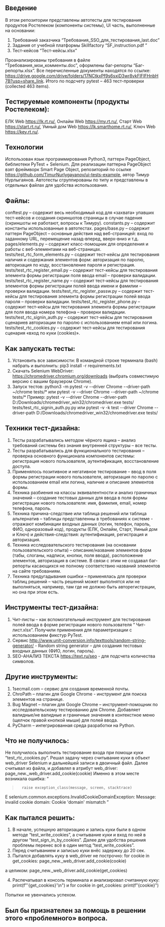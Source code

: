 Введение
--------------
В этом репозитории представлены автотесты для тестирования продуктов Ростелеком (компоненты системы), UI часть, выполненные на основании: 
1) Требований заказчика “Требования_SSO_для_тестирования_last.doc”
2) Задания от учебной платформы Skillfactory “SF_instruction.pdf ” 
3) Тест-кейсов “Тест-кейсы.xlsx”

Проанализированы требования в файле “Требования_мои_комменты.doc”, оформлены баг-репорты “Баг-репорты.xlsx”. 
Все перечисленные документы находятся по ссылке: https://drive.google.com/drive/folders/17NCtkxPf9s6sxiD3wr8vkFlFlFHnbH7B?usp=share_link. 
Итого по подсчету pytest – 463 тест-проверки (collected 463 items).

Тестируемые компоненты (продукты Ростелеком):
----------------------------------------------------------------------
ЕЛК Web https://lk.rt.ru/,
Онлайм Web https://my.rt.ru/,
Старт Web https://start.rt.ru/,
Умный дом Web https://lk.smarthome.rt.ru/,
Ключ Web https://key.rt.ru/.

Технологии
----------------
Использован язык программирования Python3, паттерн PageObject, библиотеки PyTest + Selenium. Для реализации паттерна PageObject взят фреймворк Smart Page Object, репозиторий по ссылке https://github.com/TimurNurlygayanov/ui-tests-example, автор Тимур Нурлыгаянов. Автотесты сгруппированы по типу и представлены в отдельных файлах для удобства использования.

Файлы:
----------
conftest.py – содержит весь необходимый код для «захвата» упавших тест-кейсов и создания скриншотов страницы в случае падения (скриншоты не работают, вопросы к Тимуру).
constants.py – содержит константы использованные в автотестах.
pages/base.py – содержит паттерн PageObject – основные действия над веб-страницей: вход по заданному URL, перемещение назад-вперед, вверх-вниз и т.д.
pages/elements.py – содержит класс-помощник для определения и работы с веб-элементами на веб-страницах.
tests/test_rtc_form_elements.py – содержит тест-кейсы для тестирования наличия и содержания элементов форм: авторизация по паролю, авторизация по коду, восстановление пароля и регистрация.
tests/test_rtc_register_email.py – содержит тест-кейсы для тестирования элемента формы регистрации поля ввода email – проверки валидации.
tests/test_rtc_register_name.py – содержит тест-кейсы для тестирования элементов формы регистрации полей ввода имени и фамилии – проверки валидации.
tests/test_rtc_register_passw.py – содержит тест-кейсы для тестирования элемента формы регистрации полей ввода пароля – проверки валидации.
tests/test_rtc_register_phone.py – содержит тест-кейсы для тестирования элемента формы регистрации для поля ввода номера телефона – проверки валидации.
tests/test_rtc_signin_auth.py – содержит тест-кейсы для тестирования сценариев авторизации по паролю с использованием email или логина.
tests/test_rtc_cookies.py – содержит тест-кейсы для тестирования сценария «вход по куки (cookies)».

Как запускать тесты:
-----------------------------
1) Установить все зависимости:
В командной строке терминала (bash) набрать и выполнить: 
pip3 install -r requirements.txt
2) Скачать Selenium WebDriver: https://chromedriver.chromium.org/downloads (выбрать совместимую версию с вашим браузером Chrome).
3) Запуск тестов:
python3 -m pytest -v --driver Chrome --driver-path ~/chrome tests/*
или
pytest -v --driver Chrome --driver-path ~/chrome tests/*
Пример:
pytest -v --driver Chrome --driver-path D:/Downloads/chromedriver_win32/chromedriver.exe tests/ tests/test_rtc_signin_auth.py.py
или
pytest -v -k test --driver Chrome --driver-path D:/Downloads/chromedriver_win32/chromedriver.exe tests/ 

Техники тест-дизайна:
-------------------------------
1) Тесты разрабатывались методом чёрного ящика – анализ требований системы без знания внутренней структуры – все тесты. 
2) Тесты разрабатывались для функционального тестирования – проверка основного функционала компонентов системы: регистрация нового пользователя, аутентификация, восстановление доступа.
3) Применялось позитивное и негативное тестирование – ввод в поля формы регистрации нового пользователя, авторизация по паролю с использованием email или логина, наличие и описание элементов формы.
4) Техника разбиения на классы эквивалентности и анализ граничных значений – создание тестовых данных для ввода в поля формы регистрации нового пользователя: имя, фамилия, email, номер телефона, пароль.
5) Техника причина-следствие или таблица решений или таблица альтернатив – таблицы представленны в требованиях к системе - отражают комбинации входных данных (логин, телефон, пароль, ФИО, одноразовый код), продукты (ЕЛК, Онлайм, Старт, Умный дом и Ключ) и действия-следствия: аутентификация, регистрация и авторизация.
6) Техника исследовательского тестирования (на основании пользовательского опыта) – описание/название элементов форм (табы, слоганы, надписи, кнопки, поля ввода), расположение элементов, авторизация в системе. В связи с этим не создавал баг-репорты касающихся не полному соответствию названий элементов на сайте требованиям.
7) Техника предугадывания ошибки – применялась для проверки таблиц решений – часть решений может выполнятся или не выполняться, например, там где не должно быть авторегистрации, но она при этом есть.

Инструменты тест-дизайна:
---------------------------------------
1) Чит-листы – как вспомогательный инструмент для тестирования полей ввода в форме регистрации нового пользователя “ Чит-лист.xlsx”. Получили применения для параметризации с использованием фикстур PyTest.
2) Сервис http://www.unit-conversion.info/texttools/random-string-generator/ - Random string generator – для создания тестовых входных данных (ФИО, логин, пароль).
3) SEO-АНАЛИЗ ТЕКСТА https://text.ru/seo - для подсчета количества символов.

Другие инструменты:
-----------------------------
1) 1secmail.com – сервис для создания временной почты.
2) ChroPath – плагин для Google Chrome - инструмент для поиска элементов на странице.
3) Bug Magnet – плагин для Google Chrome – инструмент-помощник по исследовательскому тестированию для Chrome. Добавляет валидные/не валидные и граничные значения в контекстное меню (щелчок правой кнопкой мыши) для полей ввода.
4) PyCharm – интегрированная среда разработки на Python.

Что не получилось:
--------------------------
Не получилось выполнить тестирование входа при помощи куки “test_rtc_cookies.py”. 
Решал задачу через считывание куки в объект web_driver Selenium и дальнейшей записи в двоичный файл. Далее считывал из файла, и добавлял в атрибут web_driver:
page_new._web_driver.add_cookie(cookie)
Именно в этом месте возникала ошибка:
“
>       raise exception_class(message, screen, stacktrace)
E       selenium.common.exceptions.InvalidCookieDomainException: Message: invalid cookie domain: Cookie 'domain' mismatch
”

Как пытался решить:
-----------------------------
1) В начале, успешную авторизацию и запись куки были в одном методе “test_write_cookies”, а считывание куки и вход по ней в другом “test_sign_in_by_cookies”. Далее для удобства решения проблемы перенес всё в один метод “test_write_cookies”. 
2) Перед считыванием и записью куки внёс задержку до 20 сек.
3) Пытался добавлять куку в web_driver не построчно:
    for cookie in get_cookies:
        page_new._web_driver.add_cookie(cookie)

а целиком:
   page_new._web_driver.add_cookie(get_cookies)

4) Распечатывал в консоль терминала и анализировал считанную куку:
print(f"'{get_cookies}'\n")
и
    for cookie in get_cookies:
        print(f"{cookie}")

Попытки не увенчались успехом. 

Был бы признателен за помощь в решении этого «проблемного» вопроса.
-------------------------------------------------------------------
